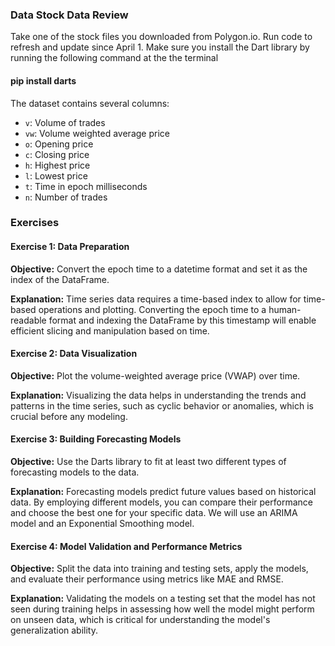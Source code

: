 ### Data Stock Data Review

Take one of the stock files you downloaded from Polygon.io. Run code to refresh and update since April 1. Make sure you install the Dart library by running the following command at the the terminal

#### pip install darts

The dataset contains several columns:
- `v`: Volume of trades
- `vw`: Volume weighted average price
- `o`: Opening price
- `c`: Closing price
- `h`: Highest price
- `l`: Lowest price
- `t`: Time in epoch milliseconds
- `n`: Number of trades

### Exercises

#### Exercise 1: Data Preparation
**Objective:** Convert the epoch time to a datetime format and set it as the index of the DataFrame.

**Explanation:** Time series data requires a time-based index to allow for time-based operations and plotting. Converting the epoch time to a human-readable format and indexing the DataFrame by this timestamp will enable efficient slicing and manipulation based on time.

#### Exercise 2: Data Visualization
**Objective:** Plot the volume-weighted average price (VWAP) over time.

**Explanation:** Visualizing the data helps in understanding the trends and patterns in the time series, such as cyclic behavior or anomalies, which is crucial before any modeling.

#### Exercise 3: Building Forecasting Models
**Objective:** Use the Darts library to fit at least two different types of forecasting models to the data.

**Explanation:** Forecasting models predict future values based on historical data. By employing different models, you can compare their performance and choose the best one for your specific data. We will use an ARIMA model and an Exponential Smoothing model.

#### Exercise 4: Model Validation and Performance Metrics
**Objective:** Split the data into training and testing sets, apply the models, and evaluate their performance using metrics like MAE and RMSE.

**Explanation:** Validating the models on a testing set that the model has not seen during training helps in assessing how well the model might perform on unseen data, which is critical for understanding the model's generalization ability.
